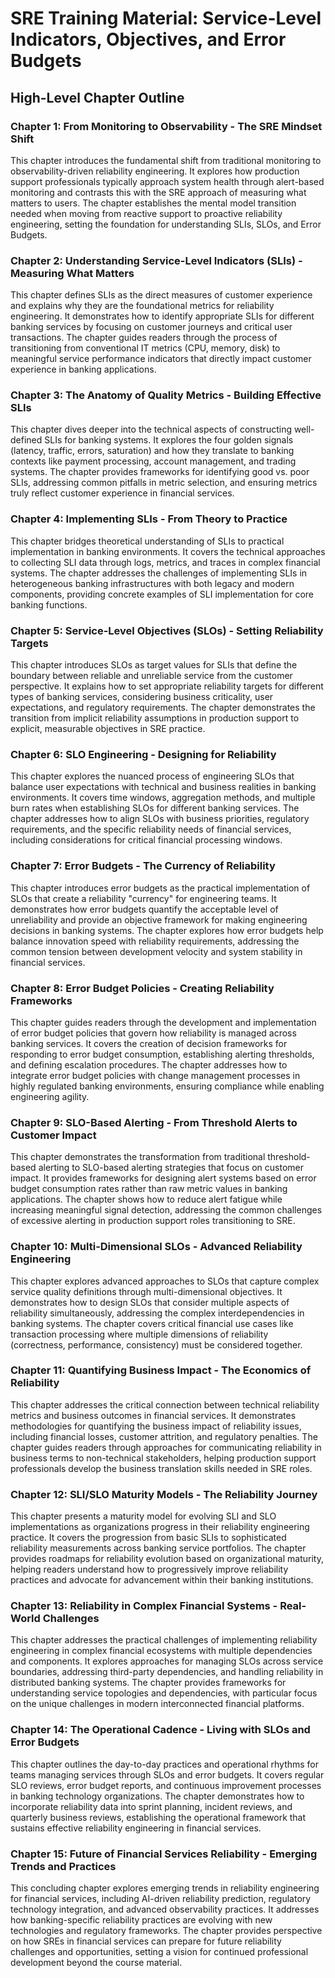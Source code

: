 # SRE Training Material: Service-Level Indicators, Objectives, and Error Budgets

## High-Level Chapter Outline

### Chapter 1: From Monitoring to Observability - The SRE Mindset Shift
This chapter introduces the fundamental shift from traditional monitoring to observability-driven reliability engineering. It explores how production support professionals typically approach system health through alert-based monitoring and contrasts this with the SRE approach of measuring what matters to users. The chapter establishes the mental model transition needed when moving from reactive support to proactive reliability engineering, setting the foundation for understanding SLIs, SLOs, and Error Budgets.

### Chapter 2: Understanding Service-Level Indicators (SLIs) - Measuring What Matters
This chapter defines SLIs as the direct measures of customer experience and explains why they are the foundational metrics for reliability engineering. It demonstrates how to identify appropriate SLIs for different banking services by focusing on customer journeys and critical user transactions. The chapter guides readers through the process of transitioning from conventional IT metrics (CPU, memory, disk) to meaningful service performance indicators that directly impact customer experience in banking applications.

### Chapter 3: The Anatomy of Quality Metrics - Building Effective SLIs
This chapter dives deeper into the technical aspects of constructing well-defined SLIs for banking systems. It explores the four golden signals (latency, traffic, errors, saturation) and how they translate to banking contexts like payment processing, account management, and trading systems. The chapter provides frameworks for identifying good vs. poor SLIs, addressing common pitfalls in metric selection, and ensuring metrics truly reflect customer experience in financial services.

### Chapter 4: Implementing SLIs - From Theory to Practice
This chapter bridges theoretical understanding of SLIs to practical implementation in banking environments. It covers the technical approaches to collecting SLI data through logs, metrics, and traces in complex financial systems. The chapter addresses the challenges of implementing SLIs in heterogeneous banking infrastructures with both legacy and modern components, providing concrete examples of SLI implementation for core banking functions.

### Chapter 5: Service-Level Objectives (SLOs) - Setting Reliability Targets
This chapter introduces SLOs as target values for SLIs that define the boundary between reliable and unreliable service from the customer perspective. It explains how to set appropriate reliability targets for different types of banking services, considering business criticality, user expectations, and regulatory requirements. The chapter demonstrates the transition from implicit reliability assumptions in production support to explicit, measurable objectives in SRE practice.

### Chapter 6: SLO Engineering - Designing for Reliability
This chapter explores the nuanced process of engineering SLOs that balance user expectations with technical and business realities in banking environments. It covers time windows, aggregation methods, and multiple burn rates when establishing SLOs for different banking services. The chapter addresses how to align SLOs with business priorities, regulatory requirements, and the specific reliability needs of financial services, including considerations for critical financial processing windows.

### Chapter 7: Error Budgets - The Currency of Reliability
This chapter introduces error budgets as the practical implementation of SLOs that create a reliability "currency" for engineering teams. It demonstrates how error budgets quantify the acceptable level of unreliability and provide an objective framework for making engineering decisions in banking systems. The chapter explores how error budgets help balance innovation speed with reliability requirements, addressing the common tension between development velocity and system stability in financial services.

### Chapter 8: Error Budget Policies - Creating Reliability Frameworks
This chapter guides readers through the development and implementation of error budget policies that govern how reliability is managed across banking services. It covers the creation of decision frameworks for responding to error budget consumption, establishing alerting thresholds, and defining escalation procedures. The chapter addresses how to integrate error budget policies with change management processes in highly regulated banking environments, ensuring compliance while enabling engineering agility.

### Chapter 9: SLO-Based Alerting - From Threshold Alerts to Customer Impact
This chapter demonstrates the transformation from traditional threshold-based alerting to SLO-based alerting strategies that focus on customer impact. It provides frameworks for designing alert systems based on error budget consumption rates rather than raw metric values in banking applications. The chapter shows how to reduce alert fatigue while increasing meaningful signal detection, addressing the common challenges of excessive alerting in production support roles transitioning to SRE.

### Chapter 10: Multi-Dimensional SLOs - Advanced Reliability Engineering
This chapter explores advanced approaches to SLOs that capture complex service quality definitions through multi-dimensional objectives. It demonstrates how to design SLOs that consider multiple aspects of reliability simultaneously, addressing the complex interdependencies in banking systems. The chapter covers critical financial use cases like transaction processing where multiple dimensions of reliability (correctness, performance, consistency) must be considered together.

### Chapter 11: Quantifying Business Impact - The Economics of Reliability
This chapter addresses the critical connection between technical reliability metrics and business outcomes in financial services. It demonstrates methodologies for quantifying the business impact of reliability issues, including financial losses, customer attrition, and regulatory penalties. The chapter guides readers through approaches for communicating reliability in business terms to non-technical stakeholders, helping production support professionals develop the business translation skills needed in SRE roles.

### Chapter 12: SLI/SLO Maturity Models - The Reliability Journey
This chapter presents a maturity model for evolving SLI and SLO implementations as organizations progress in their reliability engineering practice. It covers the progression from basic SLIs to sophisticated reliability measurements across banking service portfolios. The chapter provides roadmaps for reliability evolution based on organizational maturity, helping readers understand how to progressively improve reliability practices and advocate for advancement within their banking institutions.

### Chapter 13: Reliability in Complex Financial Systems - Real-World Challenges
This chapter addresses the practical challenges of implementing reliability engineering in complex financial ecosystems with multiple dependencies and components. It explores approaches for managing SLOs across service boundaries, addressing third-party dependencies, and handling reliability in distributed banking systems. The chapter provides frameworks for understanding service topologies and dependencies, with particular focus on the unique challenges in modern interconnected financial platforms.

### Chapter 14: The Operational Cadence - Living with SLOs and Error Budgets
This chapter outlines the day-to-day practices and operational rhythms for teams managing services through SLOs and error budgets. It covers regular SLO reviews, error budget reports, and continuous improvement processes in banking technology organizations. The chapter demonstrates how to incorporate reliability data into sprint planning, incident reviews, and quarterly business reviews, establishing the operational framework that sustains effective reliability engineering in financial services.

### Chapter 15: Future of Financial Services Reliability - Emerging Trends and Practices
This concluding chapter explores emerging trends in reliability engineering for financial services, including AI-driven reliability prediction, regulatory technology integration, and advanced observability practices. It addresses how banking-specific reliability practices are evolving with new technologies and regulatory frameworks. The chapter provides perspective on how SREs in financial services can prepare for future reliability challenges and opportunities, setting a vision for continued professional development beyond the course material.